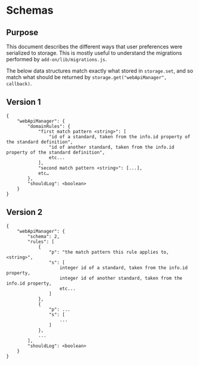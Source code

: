 Schemas
===

Purpose
---
This document describes the different ways that user preferences were serialized
to storage. This is mostly useful to understand the migrations performed by
`add-on/lib/migrations.js`.

The below data structures match exactly what stored in `storage.set`, and
so match what should be returned by `storage.get("webApiManager", callback)`.

Version 1
---
```
{
    "webApiManager": {
        "domainRules": {
            "first match pattern <string>": [
                "id of a standard, taken from the info.id property of the standard definition",
                "id of another standard, taken from the info.id property of the standard definition",
                etc...
            ],
            "second match pattern <string>": [...],
            etc…
        },
        "shouldLog": <boolean>
    }
}
```

Version 2
---
```
{
    "webApiManager": {
        "schema": 2,
        "rules": [
            {
                "p": "the match pattern this rule applies to, <string>",
                "s": [
                    integer id of a standard, taken from the info.id property,
                    integer id of another standard, taken from the info.id property,
                    etc...
                ]
            },
            {
                "p": ...
                "s": [
                    ...
                ]
            },
            ...
        ],
        "shouldLog": <boolean>
    }
}
```